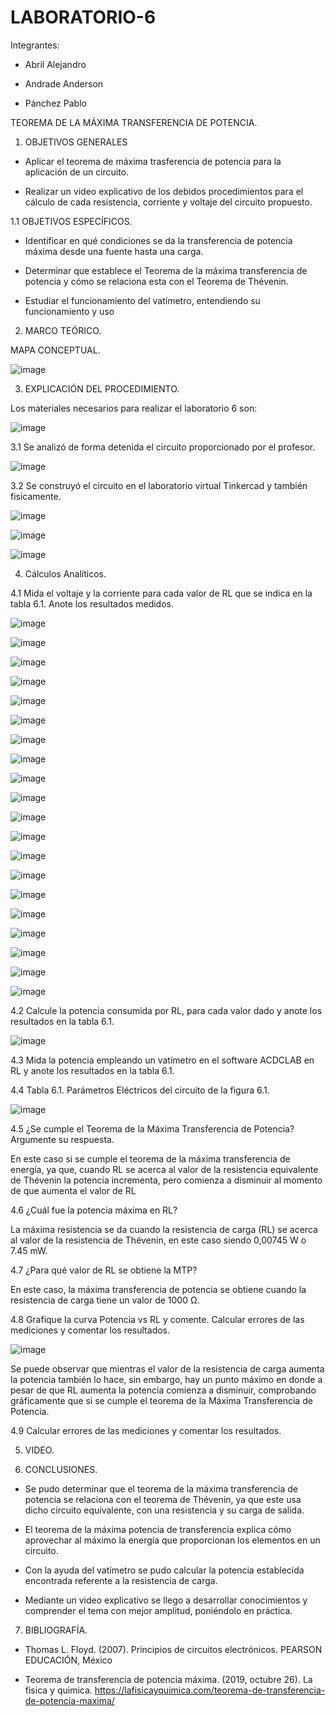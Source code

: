 # LABORATORIO-6

Integrantes:

- Abril Alejandro

- Andrade Anderson

- Pánchez Pablo

TEOREMA DE LA MÁXIMA TRANSFERENCIA DE POTENCIA.

1. OBJETIVOS GENERALES

- Aplicar el teorema de máxima trasferencia de potencia para la aplicación de un circuito.

- Realizar un video explicativo de los debidos procedimientos para el cálculo de cada resistencia, corriente y voltaje del circuito propuesto.

1.1 OBJETIVOS ESPECÍFICOS.

- Identificar en qué condiciones se da la transferencia de potencia máxima desde una fuente hasta una carga.

- Determinar que establece el Teorema de la máxima transferencia de potencia y cómo se relaciona esta con el Teorema de Thévenin.

- Estudiar el funcionamiento del vatímetro, entendiendo su funcionamiento y uso

2. MARCO TEÓRICO.

MAPA CONCEPTUAL.

![image](https://user-images.githubusercontent.com/117920423/212211864-aed11b53-1b0d-4285-a4fe-78ca32e71391.png)

3. EXPLICACIÓN DEL PROCEDIMIENTO.

Los materiales necesarios para realizar el laboratorio 6 son:

![image](https://user-images.githubusercontent.com/117920423/212212471-2b7bc561-c91e-49ad-a15c-c6f62804fab5.png)

3.1 Se analizó de forma detenida el circuito proporcionado por el profesor.

![image](https://user-images.githubusercontent.com/117920423/212212525-90a6b4bd-ec03-4f2b-b64f-826f53dbf86f.png)

3.2 Se construyó el circuito en el laboratorio virtual Tinkercad y también fisicamente.

![image](https://user-images.githubusercontent.com/117920423/212231894-d3df1c36-1b76-47e4-ad33-44399fccb311.png)

![image](https://user-images.githubusercontent.com/117920423/212231931-74c49c61-4a95-4d37-ae81-d56d6250a053.png)

![image](https://user-images.githubusercontent.com/117920423/212232134-ef27f4f8-6869-4634-8bb8-e87beb297709.png)

4. Cálculos Analíticos.

4.1 Mida el voltaje y la corriente para cada valor de RL que se indica en la tabla 6.1. Anote los resultados medidos.

![image](https://user-images.githubusercontent.com/117920423/212232748-5c99c80d-8a05-4ed0-abd4-082acfdf9507.png)

![image](https://user-images.githubusercontent.com/117920423/212232760-894537d6-a7f9-4b4a-8f4f-33bcea0f226c.png)

![image](https://user-images.githubusercontent.com/117920423/212232775-b1b8c471-8260-4ce2-b209-d30a2667b5dd.png)

![image](https://user-images.githubusercontent.com/117920423/212232806-d35b3f10-11d3-428a-b5ed-5e5897c5278c.png)

![image](https://user-images.githubusercontent.com/117920423/212232832-3b9d6f0a-ee18-4c63-8e60-96c98f88d18b.png)

![image](https://user-images.githubusercontent.com/117920423/212232862-cb80e78a-5118-491b-89ba-c774f94106e8.png)

![image](https://user-images.githubusercontent.com/117920423/212232890-58abb1fe-9ca9-4a54-a2ee-2184a7bcce2b.png)

![image](https://user-images.githubusercontent.com/117920423/212232910-db8b47cd-6c33-4f2e-803e-5e364b42c4e9.png)

![image](https://user-images.githubusercontent.com/117920423/212232938-6b947f7d-7e9e-4a9c-adda-7ecb4f843041.png)

![image](https://user-images.githubusercontent.com/117920423/212232962-17158243-5513-4ee4-96a9-c819b27f9b9b.png)

![image](https://user-images.githubusercontent.com/117920423/212233087-6ca1829e-3e05-4ff9-85d7-d20dba7fc8a8.png)

![image](https://user-images.githubusercontent.com/117920423/212233136-6a624882-d676-49c2-9d5e-f88a0cad19ca.png)

![image](https://user-images.githubusercontent.com/117920423/212233154-60db540f-8a59-431e-b0c2-1daa952b592b.png)

![image](https://user-images.githubusercontent.com/117920423/212233170-b886a2f4-dcc4-407c-a5fc-341c72fb488a.png)

![image](https://user-images.githubusercontent.com/117920423/212233190-7fac7a8c-0589-432b-a8fa-b5da2eb59641.png)

![image](https://user-images.githubusercontent.com/117920423/212233212-ecb49661-bada-4222-9238-37ed11e005f6.png)

![image](https://user-images.githubusercontent.com/117920423/212233230-51a35876-b23e-439f-aaee-9d9278dee619.png)

![image](https://user-images.githubusercontent.com/117920423/212233254-ba05edce-784a-4ec8-8a81-4bba5fb62cf8.png)

![image](https://user-images.githubusercontent.com/117920423/212233274-faddd953-5a90-47b3-947f-f077f32ef105.png)

![image](https://user-images.githubusercontent.com/117920423/212233303-a5c3bfd3-fa0a-487d-a7ed-745eea4c582f.png)

4.2 Calcule la potencia consumida por RL, para cada valor dado y anote los resultados en la tabla 6.1.

![image](https://user-images.githubusercontent.com/117920423/212213271-c1cbb200-d51e-4f38-9a63-10b8376fdcb7.png)

4.3 Mida la potencia empleando un vatímetro en el software ACDCLAB en RL y anote los resultados en la tabla 6.1.

4.4 Tabla 6.1. Parámetros Eléctricos del circuito de la figura 6.1.

![image](https://user-images.githubusercontent.com/117920423/212214393-e1c799e0-f8b0-4edc-8c89-17a856c1a476.png)

4.5 ¿Se cumple el Teorema de la Máxima Transferencia de Potencia? Argumente su respuesta.

En este caso si se cumple el teorema de la máxima transferencia de energía, ya que, cuando RL se acerca al valor de la resistencia equivalente de Thévenin la potencia incrementa, pero comienza a disminuir al momento de que aumenta el valor de RL

4.6 ¿Cuál fue la potencia máxima en RL?

La máxima resistencia se da cuando la resistencia de carga (RL) se acerca al valor de la resistencia de Thévenin, en este caso siendo 0,00745 W o 7.45 mW.

4.7 ¿Para qué valor de RL se obtiene la MTP?

En este caso, la máxima transferencia de potencia se obtiene cuando la resistencia de carga tiene un valor de 1000 Ω.

4.8 Grafique la curva Potencia vs RL y comente. Calcular errores de las mediciones y comentar los resultados.

![image](https://user-images.githubusercontent.com/117920423/212214151-171b9276-01e2-43e3-8b4b-f8ca5a5effd1.png)

Se puede observar que mientras el valor de la resistencia de carga aumenta la potencia también lo hace, sin embargo, hay un punto máximo en donde a pesar de que RL aumenta la potencia comienza a disminuir, comprobando gráficamente que si se cumple el teorema de la Máxima Transferencia de Potencia.

4.9 Calcular errores de las mediciones y comentar los resultados.



5. VIDEO.



6. CONCLUSIONES.

- Se pudo determinar que el teorema de la máxima transferencia de potencia se relaciona con el teorema de Thévenin, ya que este usa dicho circuito equivalente, con una resistencia y su carga de salida.

- El teorema de la máxima potencia de transferencia explica cómo aprovechar al máximo la energía que proporcionan los elementos en un circuito.

- Con la ayuda del vatímetro se pudo calcular la potencia establecida encontrada referente a la resistencia de carga.

- Mediante un video explicativo se llego a desarrollar conocimientos y comprender el tema con mejor amplitud, poniéndolo en práctica.

7. BIBLIOGRAFÍA.

- Thomas L. Floyd. (2007). Principios de circuitos electrónicos. PEARSON EDUCACIÓN, México

- Teorema de transferencia de potencia máxima. (2019, octubre 26). La fisica y quimica. https://lafisicayquimica.com/teorema-de-transferencia-de-potencia-maxima/







